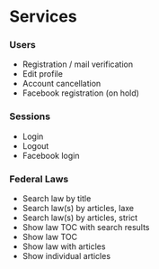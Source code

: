 # Services

### Users
* Registration / mail verification
* Edit profile
* Account cancellation
* Facebook registration (on hold)

### Sessions
* Login
* Logout
* Facebook login

### Federal Laws
* Search law by title
* Search law(s) by articles, laxe
* Search law(s) by articles, strict
* Show law TOC with search results
* Show law TOC
* Show law with articles
* Show individual articles

### 
